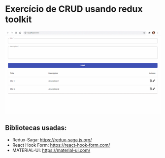 # Exercício de CRUD usando redux toolkit

![Farmers Market Finder Demo](demo.gif)

## Bibliotecas usadas:
-   Redux-Saga: https://redux-saga.js.org/
-   React Hook Form: https://react-hook-form.com/
-   MATERIAL-UI: https://material-ui.com/

